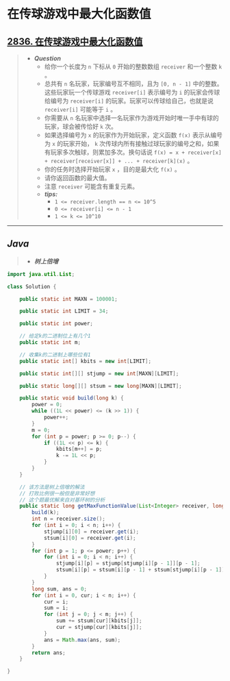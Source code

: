 # 在传球游戏中最大化函数值

## [2836. 在传球游戏中最大化函数值](https://leetcode.cn/problems/maximize-value-of-function-in-a-ball-passing-game/)

> - ***Question***
>   - 给你一个长度为 `n` 下标从 `0` 开始的整数数组 `receiver` 和一个整数 `k` 。
>   - 总共有 `n` 名玩家，玩家编号互不相同，且为 `[0, n - 1]` 中的整数。这些玩家玩一个传球游戏 `receiver[i]` 表示编号为 `i` 的玩家会传球给编号为 `receiver[i]` 的玩家。玩家可以传球给自己，也就是说 `receiver[i]` 可能等于 `i` 。
>   - 你需要从 `n` 名玩家中选择一名玩家作为游戏开始时唯一手中有球的玩家，球会被传恰好 `k` 次。
>   - 如果选择编号为 `x` 的玩家作为开始玩家，定义函数 `f(x)` 表示从编号为 `x` 的玩家开始， `k` 次传球内所有接触过球玩家的编号之和，如果有玩家多次触球，则累加多次。换句话说 `f(x) = x + receiver[x] + receiver[receiver[x]] + ... + receiver[k](x)` 。
>   - 你的任务时选择开始玩家 `x` ，目的是最大化 `f(x)` 。
>   - 请你返回函数的最大值。
>   - 注意 `receiver` 可能含有重复元素。
>   - ***tips:***
>     - `1 <= receiver.length == n <= 10^5`
>     - `0 <= receiver[i] <= n - 1`
>     - `1 <= k <= 10^10`

---

## *Java*

> - ***树上倍增***

```java
import java.util.List;

class Solution {

    public static int MAXN = 100001;

    public static int LIMIT = 34;

    public static int power;

    // 给定k的二进制位上有几个1
    public static int m;

    // 收集k的二进制上哪些位有1
    public static int[] kbits = new int[LIMIT];

    public static int[][] stjump = new int[MAXN][LIMIT];

    public static long[][] stsum = new long[MAXN][LIMIT];

    public static void build(long k) {
        power = 0;
        while ((1L << power) <= (k >> 1)) {
            power++;
        }
        m = 0;
        for (int p = power; p >= 0; p--) {
            if ((1L << p) <= k) {
                kbits[m++] = p;
                k -= 1L << p;
            }
        }
    }

    // 该方法是树上倍增的解法
    // 打败比例很一般但是非常好想
    // 这个题最优解来自对基环树的分析
    public static long getMaxFunctionValue(List<Integer> receiver, long k) {
        build(k);
        int n = receiver.size();
        for (int i = 0; i < n; i++) {
            stjump[i][0] = receiver.get(i);
            stsum[i][0] = receiver.get(i);
        }
        for (int p = 1; p <= power; p++) {
            for (int i = 0; i < n; i++) {
                stjump[i][p] = stjump[stjump[i][p - 1]][p - 1];
                stsum[i][p] = stsum[i][p - 1] + stsum[stjump[i][p - 1]][p - 1];
            }
        }
        long sum, ans = 0;
        for (int i = 0, cur; i < n; i++) {
            cur = i;
            sum = i;
            for (int j = 0; j < m; j++) {
                sum += stsum[cur][kbits[j]];
                cur = stjump[cur][kbits[j]];
            }
            ans = Math.max(ans, sum);
        }
        return ans;
    }

}
```
